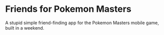 # Friends for Pokemon Masters
A stupid simple friend-finding app for the Pokemon Masters mobile game, built in a weekend.
